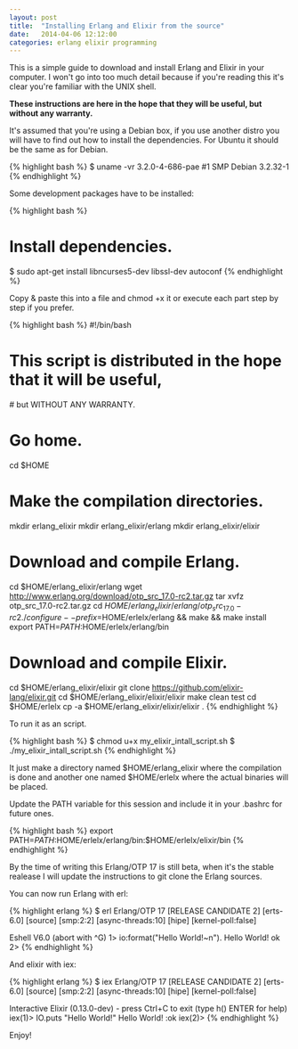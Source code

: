 ```yaml
---
layout: post
title:  "Installing Erlang and Elixir from the source"
date:   2014-04-06 12:12:00
categories: erlang elixir programming
---
```


This is a simple guide to download and install Erlang and Elixir in your computer. I won't go
into too much detail because if you're reading this it's clear you're familiar with the UNIX shell.

**These instructions are here in the hope that they will be useful, but without any warranty.**

It's assumed that you're using a Debian box, if you use another distro you will have to find out
how to install the dependencies. For Ubuntu it should be the same as for Debian.

{% highlight bash %}
$ uname -vr
3.2.0-4-686-pae #1 SMP Debian 3.2.32-1
{% endhighlight %}

Some development packages have to be installed:

{% highlight bash %}
# Install dependencies.
$ sudo apt-get install libncurses5-dev libssl-dev autoconf
{% endhighlight %}

Copy & paste this into a file and chmod +x it or execute each part step by step if you prefer.

{% highlight bash %}
#!/bin/bash

# This script is distributed in the hope that it will be useful,
# but WITHOUT ANY WARRANTY.

# Go home.
cd $HOME

# Make the compilation directories.
mkdir erlang_elixir
mkdir erlang_elixir/erlang
mkdir erlang_elixir/elixir

# Download and compile Erlang.
cd $HOME/erlang_elixir/erlang
wget http://www.erlang.org/download/otp_src_17.0-rc2.tar.gz
tar xvfz otp_src_17.0-rc2.tar.gz
cd $HOME/erlang_elixir/erlang/otp_src_17.0-rc2
./configure --prefix=$HOME/erlelx/erlang && make && make install
export PATH=$PATH:$HOME/erlelx/erlang/bin

# Download and compile Elixir.
cd $HOME/erlang_elixir/elixir
git clone https://github.com/elixir-lang/elixir.git
cd $HOME/erlang_elixir/elixir/elixir
make clean test
cd $HOME/erlelx
cp -a $HOME/erlang_elixir/elixir/elixir .
{% endhighlight %}

To run it as an script.

{% highlight bash %}
$ chmod u+x my_elixir_intall_script.sh
$ ./my_elixir_intall_script.sh
{% endhighlight %}

It just make a directory named $HOME/erlang_elixir where the compilation is done and another one named
$HOME/erlelx where the actual binaries will be placed.

Update the PATH variable for this session and include it in your .bashrc for future ones.

{% highlight bash %}
export PATH=$PATH:$HOME/erlelx/erlang/bin:$HOME/erlelx/elixir/bin
{% endhighlight %}

By the time of writing this Erlang/OTP 17 is still beta, when it's the stable realease I will
update the instructions to git clone the Erlang sources.

You can now run Erlang with erl:

{% highlight erlang %}
$ erl
Erlang/OTP 17 [RELEASE CANDIDATE 2] [erts-6.0] [source] [smp:2:2] [async-threads:10] [hipe] [kernel-poll:false]

Eshell V6.0  (abort with ^G)
1> io:format("Hello World!~n").
Hello World!
ok
2>
{% endhighlight %}

And elixir with iex:

{% highlight erlang %}
$ iex
Erlang/OTP 17 [RELEASE CANDIDATE 2] [erts-6.0] [source] [smp:2:2] [async-threads:10] [hipe] [kernel-poll:false]

Interactive Elixir (0.13.0-dev) - press Ctrl+C to exit (type h() ENTER for help)
iex(1)> IO.puts "Hello World!"
Hello World!
:ok
iex(2)>
{% endhighlight %}

Enjoy!

